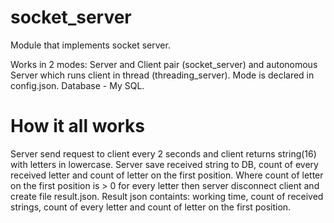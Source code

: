 # socket_server

Module that implements socket server.

Works in 2 modes: Server and Client pair (socket_server) and autonomous Server which runs client in thread (threading_server).
Mode is declared in config.json.
Database - My SQL.

# How it all works

Server send request to client every 2 seconds and client returns string(16) with letters in lowercase.
Server save received string to DB, count of every received letter and count of letter on the first position.
Where count of letter on the first position is > 0 for every letter then server disconnect client and create file result.json.
Result json containts: working time, count of received strings, count of every letter and  count of letter on the first position.

